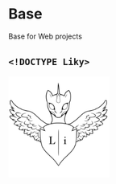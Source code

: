 # Base

Base for Web projects

## `<!DOCTYPE Liky>`
<img align="center" width="200" height="200" alt="Likiz inc." src="https://github.com/FeirlyMoore/Sedona-React/blob/master/public/img/logo/8li.svg">

